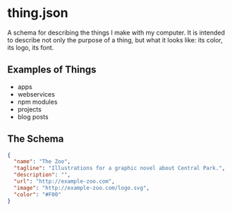# thing.json

A schema for describing the things I make with my computer. It is intended to describe not only the purpose
of a thing, but what it looks like: its color, its logo, its font.

## Examples of Things

- apps
- webservices
- npm modules
- projects
- blog posts

## The Schema

```json
{
  "name": "The Zoo",
  "tagline": "Illustrations for a graphic novel about Central Park.",
  "description": "",
  "url": "http://example-zoo.com",
  "image": "http://example-zoo.com/logo.svg",
  "color": "#F00"
}
```



